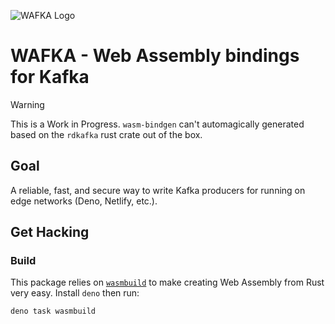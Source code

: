 ![WAFKA Logo](https://github.com/rgbkrk/wafka/assets/836375/21e3db2b-6fdc-46f6-836d-537274e990d6)

# WAFKA - Web Assembly bindings for Kafka

> [!WARNING]
> This is a Work in Progress. `wasm-bindgen` can't automagically generated based on the `rdkafka` rust crate out of the box.

## Goal

A reliable, fast, and secure way to write Kafka producers for running on edge networks (Deno, Netlify, etc.). 

## Get Hacking

### Build

This package relies on [`wasmbuild`](https://github.com/denoland/wasmbuild) to make creating Web Assembly from Rust very easy. Install `deno` then run:

```
deno task wasmbuild
```

